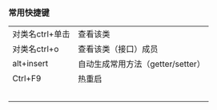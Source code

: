 ### 常用快捷键

|                 |                                   |
| --------------- | --------------------------------- |
| 对类名ctrl+单击 | 查看该类                          |
| 对类名ctrl+o    | 查看该类（接口）成员              |
| alt+insert      | 自动生成常用方法（getter/setter） |
| Ctrl+F9         | 热重启                            |
|                 |                                   |
|                 |                                   |
|                 |                                   |
|                 |                                   |
|                 |                                   |